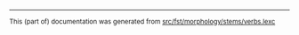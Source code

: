 

* * *

<small>This (part of) documentation was generated from [src/fst/morphology/stems/verbs.lexc](https://github.com/giellalt/lang-kmr/blob/main/src/fst/morphology/stems/verbs.lexc)</small>
